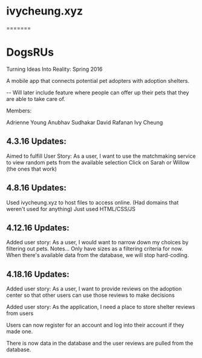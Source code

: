ivycheung.xyz
=======
=======
# DogsRUs
Turning Ideas Into Reality: Spring 2016

A mobile app that connects potential pet adopters with adoption shelters.

-- Will later include feature where people can offer up their pets that they are able to take care of.

Members:

Adrienne Young
Anubhav Sudhakar
David Rafanan
Ivy Cheung

4.3.16 Updates:
--

Aimed to fulfill User Story: As a user, I want to use the matchmaking service to view random pets from the available selection
Click on Sarah or Willow (the ones that work)

4.8.16 Updates:
--

Used ivycheung.xyz to host files to access online. (Had domains that weren't used for anything)
Just used HTML/CSS/JS

4.12.16 Updates:
--

Added user story: As a user, I would want to narrow down my choices by filtering out pets.
Notes... Only have sizes as a filtering criteria for now. When there's available data from the database, we will stop hard-coding. 

4.18.16 Updates:
--
Added user story: As a user, I want to provide reviews on the adoption center so that other users can use those reviews to make decisions

Added user story: As the application, I need a place to store shelter reviews from users

Users can now register for an account and log into their account if they made one. 

There is now data in the database and the user reviews are pulled from the database.
